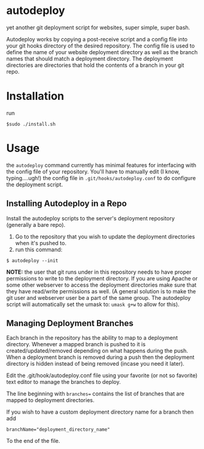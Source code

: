 autodeploy
==========
yet another git deployment script for websites, super simple, super bash. 

Autodeploy works by copying a post-receive script and a config file into your
git hooks directory of the desired repository. The config file is used to define
the name of your website deployment directory as well as the branch names that
should match a deployment directory. The deployment directories are directories
that hold the contents of a branch in your git repo.

Installation
============
run 

`$sudo ./install.sh`

Usage
=====
the `autodeploy` command currently has minimal features for interfacing with the
config file of your repository. You'll have to manually edit (I know,
typing....ugh!) the config file in `.git/hooks/autodeploy.conf` to do configure
the deployment script.

Installing Autodeploy in a Repo 
-------------------------------
Install the autodeploy scripts to the server's deployment repository (generally
a bare repo). 
  1. Go to the repository that you wish to update the deployment directories
     when it's pushed to.
  2. run this command:

`$ autodeploy --init`

**NOTE:** the user that git runs under in this repository needs to have proper
permissions to write to the deployment directory. If you are using Apache or
some other webserver to access the deployment directories make sure that they
have read/write permissions as well. (A general solution is to make the git user
and webserver user be a part of the same group. The autodeploy script will
automatically set the umask to: `umask g+w` to allow for this).

Managing Deployment Branches
----------------------------
Each branch in the repository has the ability to map to a deployment directory.
Whenever a mapped branch is pushed to it is created/updated/removed depending on
what happens during the push. When a deployment branch is removed during a push
then the deployment directory is hidden instead of being removed (incase you
need it later).

Edit the .git/hook/autodeploy.conf file using your favorite (or not so favorite)
text editor to manage the branches to deploy.

The line beginning with `branches=` contains the list of branches that are
mapped to deployment directories.

If you wish to have a custom deployment directory name for a branch then add 

`branchName="deployment_directory_name"`

To the end of the file.

